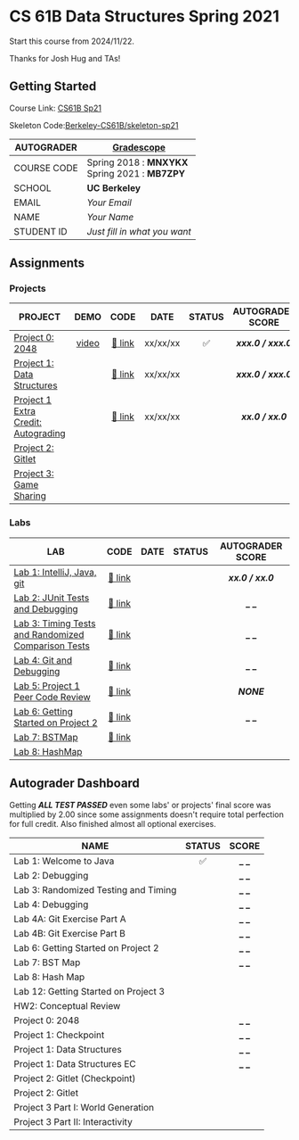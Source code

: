 # CS 61B Data Structures Spring 2021

Start this course from 2024/11/22.

Thanks for Josh Hug and TAs!

## Getting Started

Course Link: [CS61B Sp21](https://sp21.datastructur.es/)

Skeleton Code:[Berkeley-CS61B/skeleton-sp21](https://github.com/Berkeley-CS61B/skeleton-sp21)

| AUTOGRADER  | [Gradescope](https://www.gradescope.com/)             |
| ----------- | ----------------------------------------------------- |
| COURSE CODE | Spring 2018 : **MNXYKX** <br>Spring 2021 : **MB7ZPY** |
| SCHOOL      | **UC Berkeley**                                       |
| EMAIL       | _Your Email_                                          |
| NAME        | _Your Name_                                           |
| STUDENT ID  | _Just fill in what you want_                          |

## Assignments

### Projects

| PROJECT                                                                                          |                         DEMO                         |           CODE            |   DATE   |       STATUS       |  AUTOGRADER SCORE   |
| ------------------------------------------------------------------------------------------------ | :--------------------------------------------------: | :-----------------------: | :------: | :----------------: | :-----------------: |
| [Project 0: 2048](https://sp21.datastructur.es/materials/proj/proj0/proj0)                       | [video]() |  [:link: link](./proj0/)  | xx/xx/xx | :white_check_mark: | **_xxx.0 / xxx.0_** |
| [Project 1: Data Structures](https://sp21.datastructur.es/materials/proj/proj1/proj1)            |                                                      |  [:link: link]()  | xx/xx/xx |  | **_xxx.0 / xxx.0_** |
| [Project 1 Extra Credit: Autograding](https://sp21.datastructur.es/materials/proj/proj1/proj1ec) |                                                      | [:link: link]() | xx/xx/xx |  |  **_xx.0 / xx.0_**  |
| [Project 2: Gitlet](https://sp21.datastructur.es/materials/proj/proj2/proj2)                     |                                                      |                           |          |                    |                     |
| [Project 3: Game Sharing](https://sp21.datastructur.es/materials/proj/proj3/proj3)               |                                                      |                           |          |                    |                     |

### Labs

| LAB                                                                                                         |          CODE          |   DATE   |       STATUS       | AUTOGRADER SCORE  |
| ----------------------------------------------------------------------------------------------------------- | :--------------------: | :------: | :----------------: | :---------------: |
| [Lab 1: IntelliJ, Java, git](https://sp21.datastructur.es/materials/lab/lab1/lab1)                          | [:link: link](./lab1/) |   |   | **_xx.0 / xx.0_** |
| [Lab 2: JUnit Tests and Debugging](https://sp21.datastructur.es/materials/lab/lab2/lab2)                    | [:link: link](./lab2/) |   |   | **_ _** |
| [Lab 3: Timing Tests and Randomized Comparison Tests](https://sp21.datastructur.es/materials/lab/lab3/lab3) | [:link: link](./lab3/) |   |   | **_ _** |
| [Lab 4: Git and Debugging](https://sp21.datastructur.es/materials/lab/lab4/lab4)                            | [:link: link](./lab4/) |   |   | **_ _** |
| [Lab 5: Project 1 Peer Code Review](https://sp21.datastructur.es/materials/lab/lab5/lab5)                   | [:link: link](./lab5/) |   |   |    **_NONE_**     |
| [Lab 6: Getting Started on Project 2](https://sp21.datastructur.es/materials/lab/lab6/lab6)                 | [:link: link](./lab6/) |   |   | **_ _** |
| [Lab 7: BSTMap](https://sp21.datastructur.es/materials/lab/lab7/lab7)                                       | [:link: link](./lab7/) |  |  | |
| [Lab 8: HashMap](https://sp21.datastructur.es/materials/lab/lab8/lab8)                                      |                        |          |                    |                   |

## Autograder Dashboard

Getting **_ALL TEST PASSED_** even some labs' or projects' final score was multiplied by 2.00 since some assignments doesn't require
total perfection for full credit. Also finished almost all optional exercises.

| NAME                                 |       STATUS       |        SCORE        |
| ------------------------------------ | :----------------: | :-----------------: |
| Lab 1: Welcome to Java               | :white_check_mark: |  **_ _**  |
| Lab 2: Debugging                     |   |  **_ _**  |
| Lab 3: Randomized Testing and Timing |   |  **_ _**  |
| Lab 4: Debugging                     |   |  **_ _**  |
| Lab 4A: Git Exercise Part A          |   |  **_ _**  |
| Lab 4B: Git Exercise Part B          |   |  **_ _**  |
| Lab 6: Getting Started on Project 2  |   |  **_ _**  |
| Lab 7: BST Map                       |   |  **_ _**  |
| Lab 8: Hash Map                      |                    |                     |
| Lab 12: Getting Started on Project 3 |                    |                     |
| HW2: Conceptual Review               |                    |                     |
| Project 0: 2048                      |   | **_ _** |
| Project 1: Checkpoint                |   |  **_ _**  |
| Project 1: Data Structures           |   | **_ _** |
| Project 1: Data Structures EC        |   |  **_ _**  |
| Project 2: Gitlet (Checkpoint)       |                    |                     |
| Project 2: Gitlet                    |                    |                     |
| Project 3 Part I: World Generation   |                    |                     |
| Project 3 Part II: Interactivity     |                    |                     |
